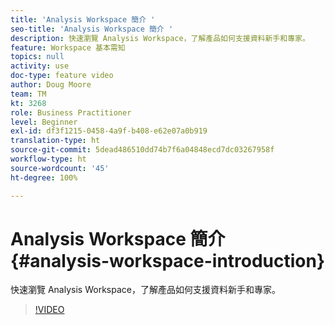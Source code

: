 ```yaml
---
title: 'Analysis Workspace 簡介 '
seo-title: 'Analysis Workspace 簡介 '
description: 快速瀏覽 Analysis Workspace，了解產品如何支援資料新手和專家。
feature: Workspace 基本需知
topics: null
activity: use
doc-type: feature video
author: Doug Moore
team: TM
kt: 3268
role: Business Practitioner
level: Beginner
exl-id: df3f1215-0458-4a9f-b408-e62e07a0b919
translation-type: ht
source-git-commit: 5dead486510dd74b7f6a04848ecd7dc03267958f
workflow-type: ht
source-wordcount: '45'
ht-degree: 100%

---
```


# Analysis Workspace 簡介 {#analysis-workspace-introduction}

快速瀏覽 Analysis Workspace，了解產品如何支援資料新手和專家。

>[!VIDEO](https://video.tv.adobe.com/v/28165/?quality=12)
